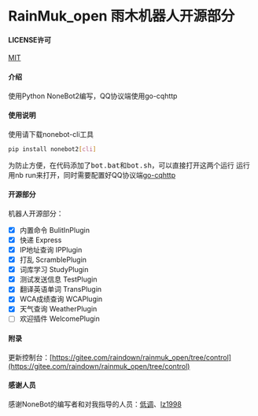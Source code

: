 # RainMuk_open 雨木机器人开源部分

#### LICENSE许可
[MIT](https://gitee.com/raindown/rainmuk_open/blob/master/LICENSE)

#### 介绍
使用Python NoneBot2编写，QQ协议端使用go-cqhttp

#### 使用说明

使用请下载nonebot-cli工具

```sh
pip install nonebot2[cli]
```

为防止方便，在代码添加了<kbd>bot.bat</kbd>和<kbd>bot.sh</kbd>，可以直接打开这两个运行
运行用nb run来打开，同时需要配置好QQ协议端[go-cqhttp](https://github.com/Mrs4s/go-cqhttp/releases/tag/v0.9.28)

#### 开源部分

机器人开源部分：

- [x] 内置命令 BulitInPlugin
- [x] 快递 Express
- [x] IP地址查询 IPPlugin
- [x] 打乱 ScramblePlugin
- [x] 词库学习 StudyPlugin
- [x] 测试发送信息 TestPlugin
- [x] 翻译英语单词 TransPlugin
- [x] WCA成绩查询 WCAPlugin
- [x] 天气查询 WeatherPlugin
- [ ] 欢迎插件 WelcomePlugin

#### 附录
更新控制台：[https://gitee.com/raindown/rainmuk_open/tree/control](https://gitee.com/raindown/rainmuk_open/tree/control)

#### 感谢人员
感谢NoneBot的编写者和对我指导的人员：[低调](https://github.com/yanyongyu)、[lz1998](https://github.com/lz1998)